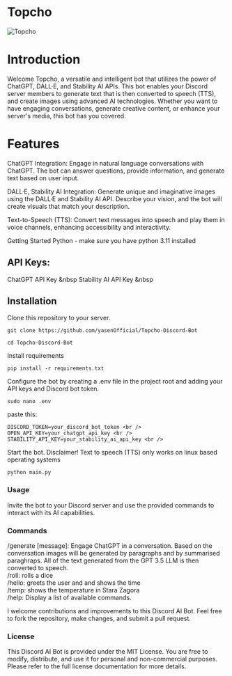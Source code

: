 # Topcho
![Topcho](https://github.com/yasenOfficial/Topcho-Discord-Bot/blob/main/discordbot.png)

# Introduction
Welcome Topcho, a versatile and intelligent bot that utilizes the power of ChatGPT, DALL·E, and Stability AI APIs. This bot enables your Discord server members to generate text that is then converted to speech (TTS), and create images using advanced AI technologies. Whether you want to have engaging conversations, generate creative content, or enhance your server's media, this bot has you covered.

# Features
ChatGPT Integration: Engage in natural language conversations with ChatGPT. The bot can answer questions, provide information, and generate text based on user input.

DALL·E, Stability AI Integration: Generate unique and imaginative images using the DALL·E and Stability AI API. Describe your vision, and the bot will create visuals that match your description.

Text-to-Speech (TTS): Convert text messages into speech and play them in voice channels, enhancing accessibility and interactivity.

Getting Started
Python - make sure you have python 3.11 installed

## API Keys:

ChatGPT API Key &nbsp
Stability AI API Key &nbsp

## Installation

Clone this repository to your server.
```
git clone https://github.com/yasenOfficial/Topcho-Discord-Bot
```


```
cd Topcho-Discord-Bot
```

Install requirements

```
pip install -r requirements.txt
```

Configure the bot by creating a .env file in the project root and adding your API keys and Discord bot token.


```
sudo nano .env
```
paste this:

```
DISCORD_TOKEN=your_discord_bot_token <br />
OPEN_API_KEY=your_chatgpt_api_key <br />
STABILITY_API_KEY=your_stability_ai_api_key <br />
```

Start the bot. Disclaimer! Text to speech (TTS) only works on linux based operating systems

```
python main.py
```

### Usage
Invite the bot to your Discord server and use the provided commands to interact with its AI capabilities.

### Commands
/generate [message]: Engage ChatGPT in a conversation. Based on the conversation images will be generated by paragraphs and by summarised paraghraps. All of the text generated from the GPT 3.5 LLM is then converted to speech.  <br />
/roll: rolls a dice  <br />
/hello: greets the user and  and shows the time  <br />
/temp: shows the temperature in Stara Zagora  <br />
/help: Display a list of available commands.  <br />

I welcome contributions and improvements to this Discord AI Bot. Feel free to fork the repository, make changes, and submit a pull request.

### License
This Discord AI Bot is provided under the MIT License. You are free to modify, distribute, and use it for personal and non-commercial purposes. Please refer to the full license documentation for more details.

